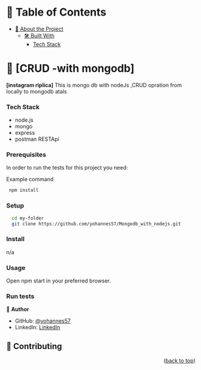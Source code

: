 # 📗 Table of Contents

- [📖 About the Project](#about-project)
  - [🛠 Built With](#built-with)
    - [Tech Stack](#tech-stack)

<!-- PROJECT DESCRIPTION -->

# 📖 [CRUD -with mongodb]

**[instagram riplica]** This is mongo db with nodeJs ,CRUD opration from locally to mongodb atals

### Tech Stack <a name="tech-stack"></a>

- node.js
- mongo
- express
- postman RESTApi

### Prerequisites

In order to run the tests for this project you need:

Example command

```sh
 npm install
```

### Setup

```sh
  cd my-folder
  git clone https://github.com/yohannes57/Mongodb_with_nodejs.git
```

### Install

n/a

### Usage

Open npm start in your preferred browser.

### Run tests

👤 **Author**

- GitHub: [@yohannes57](https://github.com/yohannes57)
- LinkedIn: [LinkedIn](https://linkedin.com/in/yohannes-deres)

## 🤝 Contributing <a name="contributing"></a>

<p align="right">(<a href="#readme-top">back to top</a>)</p>
